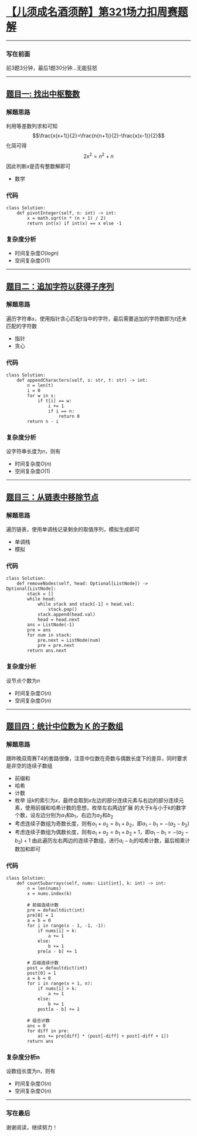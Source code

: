 # [【儿须成名酒须醉】第321场力扣周赛题解]
***

### 写在前面
前3题3分钟，最后1题30分钟...无能狂怒


[【儿须成名酒须醉】第321场力扣周赛题解]: https://leetcode.cn/contest/weekly-contest-321/
***    
## [题目一: 找出中枢整数]
[题目一: 找出中枢整数]: https://leetcode.cn/contest/weekly-contest-321/problems/find-the-pivot-integer/

### 解题思路
利用等差数列求和可知
$$\frac{x(x+1)}{2}=\frac{n(n+1)}{2}-\frac{x(x-1)}{2}$$
化简可得
$$2x^2=n^2+n$$
因此判断$x$是否有整数解即可
- 数学
### 代码
```python3
class Solution:
    def pivotInteger(self, n: int) -> int:
        x = math.sqrt(n * (n + 1) / 2)
        return int(x) if int(x) == x else -1
```
### 复杂度分析
- 时间复杂度$O(logn)$
- 空间复杂度$O(1)$

***
## [题目二：追加字符以获得子序列]

[题目二：追加字符以获得子序列]: https://leetcode.cn/contest/weekly-contest-321/problems/append-characters-to-string-to-make-subsequence/
### 解题思路
遍历字符串$s$，使用指针贪心匹配$t$当中的字符，最后需要追加的字符数即为$t$还未匹配的字符数
- 指针
- 贪心
### 代码
```python3
class Solution:
    def appendCharacters(self, s: str, t: str) -> int:
        n = len(t)
        i = 0
        for w in s:
            if t[i] == w:
                i += 1
                if i == n:
                    return 0
        return n - i
```
### 复杂度分析
设字符串长度为$n$，则有
- 时间复杂度$O(n)$
- 空间复杂度$O(1)$


***
## [题目三：从链表中移除节点]

[题目三：从链表中移除节点]: https://leetcode.cn/contest/weekly-contest-321/problems/remove-nodes-from-linked-list/
### 解题思路
遍历链表，使用单调栈记录剩余的取值序列，模拟生成即可
- 单调栈
- 模拟

### 代码
```python3
class Solution:
    def removeNodes(self, head: Optional[ListNode]) -> Optional[ListNode]:
        stack = []
        while head:
            while stack and stack[-1] < head.val:
                stack.pop()
            stack.append(head.val)
            head = head.next
        ans = ListNode(-1)
        pre = ans 
        for num in stack:
            pre.next = ListNode(num)
            pre = pre.next
        return ans.next
```
### 复杂度分析
设节点个数为$n$
- 时间复杂度$O(n)$
- 空间复杂度$O(n)$

***
## [题目四：统计中位数为 K 的子数组]

[题目四：统计中位数为 K 的子数组]: https://leetcode.cn/contest/weekly-contest-321/problems/count-subarrays-with-median-k/
### 解题思路
跟昨晚双周赛$T4$的套路很像，注意中位数在奇数与偶数长度下的差异，同时要求是非空的连续子数组
- 前缀和
- 哈希
- 计数
- 枚举
设$k$的索引为$x$，最终会取到$x$左边的部分连续元素与右边的部分连续元素，使用前缀和哈希计数的思想，枚举左右两边扩展
的大于$k$与小于$k$的数字个数，设左边分别为$a_{1}$和$b_{1}$，右边为$a_{2}$和$b_{2}$
- 考虑连续子数组为奇数长度，则有$a_{1}+a_{2}=b_{1}+b_{2}$，即$a_{1}-b_{1}=-(a_{2}-b_{2})$
- 考虑连续子数组为偶数长度，则有$a_{1}+a_{2}=b_{1}+b_{2}+1$，即$a_{1}-b_{1}=-(a_{2}-b_{2})+1$
由此遍历左右两边的连续子数组，进行$a_{i}-b_{i}$的哈希计数，最后相乘计数加和即可

### 代码
```python3
class Solution:
    def countSubarrays(self, nums: List[int], k: int) -> int:
        n = len(nums)
        x = nums.index(k)

        # 前缀连续计数
        pre = defaultdict(int)
        pre[0] = 1
        a = b = 0
        for i in range(x - 1, -1, -1):
            if nums[i] > k:
                a += 1
            else:
                b += 1
            pre[a - b] += 1

        # 后缀连续计数
        post = defaultdict(int)
        post[0] = 1
        a = b = 0
        for i in range(x + 1, n):
            if nums[i] > k:
                a += 1
            else:
                b += 1
            post[a - b] += 1

        # 组合计数
        ans = 0
        for diff in pre:
            ans += pre[diff] * (post[-diff] + post[-diff + 1])
        return ans
```


### 复杂度分析n
设数组长度为$n$，则有
- 时间复杂度$O(n)$
- 空间复杂度$O(n)$
***

### 写在最后
谢谢阅读，继续努力！